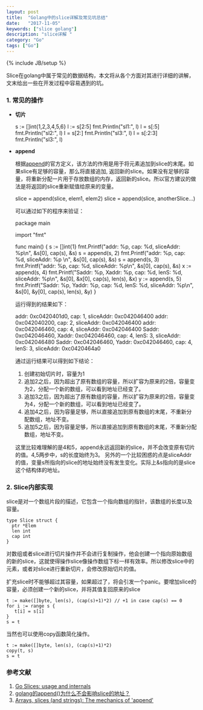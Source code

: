 ```yaml
---
layout: post
title:  "Golang中的slice详解及常见坑总结"
date:   "2017-11-05"
keywords: ["slice golang"]
description: "slice详解 "
category: "Go"
tags: ["Go"]
---
```

{% include JB/setup %}

Slice在golang中属于常见的数据结构，本文将从各个方面对其进行详细的讲解，文末给出一些在开发过程中容易遇到的坑。

### 1. 常见的操作 ###

- **切片**
    
    s := []int{1,2,3,4,5,6}
	l := s[2:5]
	fmt.Println("sl1:", l)
	l = s[:5]
	fmt.Println("sl2:", l)
	l = s[2:]
	fmt.Println("sl3:", l)
    l = s[:2:3]
    fmt.Println("sl3:", l)
   
- **append**

   根据[append](https://golang.org/pkg/builtin/#append "append")的官方定义，该方法的作用是用于将元素追加到slice的末尾。如果slice有足够的容量，那么将直接追加, 返回新的slice。如果没有足够的容量，将重新分配一片用于存放数组的内存，返回新的slice。所以官方建议的做法是将返回的slice重新赋值给原来的变量。
     
    slice = append(slice, elem1, elem2)
    slice = append(slice, anotherSlice...)
   
   可以通过如下的程序来验证：

	package main
	
	import "fmt"
	
	func main() {
		s := []int{1}
		fmt.Printf("addr: %p, cap: %d, sliceAddr: %p\n", &s[0], cap(s), &s)
		s = append(s, 2)
		fmt.Printf("addr: %p, cap: %d, sliceAddr: %p \n", &s[0], cap(s), &s)
		s = append(s, 3)
		fmt.Printf("addr: %p, cap: %d, sliceAddr: %p\n", &s[0], cap(s), &s)
		x := append(s, 4)
		fmt.Printf("Saddr: %p, Xaddr: %p, cap: %d, lenS: %d, sliceAddr: %p\n", &s[0], &x[0], cap(s), len(s), &x)
		y := append(s, 5)
		fmt.Printf("Saddr: %p, Yaddr: %p, cap: %d, lenS: %d, sliceAddr: %p\n", &s[0], &y[0], cap(s), len(s), &y)
	}

 
   运行得到的结果如下：
     
	addr: 0xc0420401d0, cap: 1, sliceAddr: 0xc042046400
	addr: 0xc042040200, cap: 2, sliceAddr: 0xc042046400 
	addr: 0xc042046460, cap: 4, sliceAddr: 0xc042046400
	Saddr: 0xc042046460, Xaddr: 0xc042046460, cap: 4, lenS: 3, sliceAddr: 0xc042046480
	Saddr: 0xc042046460, Yaddr: 0xc042046460, cap: 4, lenS: 3, sliceAddr: 0xc0420464a0
   
   通过运行结果可以得到如下结论：
    
    
   1. 创建初始切片时，容量为1
   2. 追加2之后，因为超出了原有数组的容量，所以扩容为原来的2倍，容量变为2，分配一个新的数组，可以看到地址已经变了。
   3. 追加3之后，因为超出了原有数组的容量，所以扩容为原来的2倍，容量变为4，分配一个新的数组，可以看到地址已经变了。
   4. 追加4之后，因为容量足够，所以直接追加到原有数组的末尾，不重新分配数组，地址不变。
   5. 追加5之后，因为容量足够，所以直接追加到原有数组的末尾，不重新分配数组，地址不变。
   
   这里比较难理解的是4和5，append永远返回新的slice，并不会改变原有切片的值。4,5两步中，s的长度始终为3。
   另外的一个比较困惑的点是sliceAddr的值，变量s所指向的slice的地址始终没有发生变化。实际上&s指向的是slice这个结构体的地址。



### 2. Slice内部实现 ###

    
slice是对一个数组片段的描述，它包含一个指向数组的指针，该数组的长度以及容量。

	type Slice struct {
      ptr *Elem
      len int
      cap int
    }

对数组或者slice进行切片操作并不会进行复制操作，他会创建一个指向原始数组的新的slice，这就使得操作slice像操作数组下标一样有效率。所以修改slice中的元素，或者对slice进行重新切片，会修改原始切片的值。

扩充slice时不能够超过其容量，如果超过了，将会引发一个panic。要增加slice的容量，必须创建一个新的slice，并将其值复回原来的slice

	t := make([]byte, len(s), (cap(s)+1)*2) // +1 in case cap(s) == 0
	for i := range s {
	   t[i] = s[i]
	}
	s = t

当然也可以使用copy函数简化操作。

	t := make([]byte, len(s), (cap(s)+1)*2)
	copy(t, s)
	s = t



### 参考文献

1. [Go Slices: usage and internals](https://blog.golang.org/go-slices-usage-and-internals)
2. [golang的append()为什么不会影响slice的地址？](https://www.zhihu.com/question/59659980)
3. [Arrays, slices (and strings): The mechanics of 'append'](https://blog.golang.org/slices)